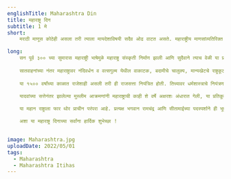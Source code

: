 ```yaml
---
englishTitle: Maharashtra Din
title: महाराष्ट्र दिन
subtitle: 1 मे
short:
    मराठी माणूस कोठेही असला तरी त्याला मायदेशाविषयी सदैव ओढ वाटत असते. महाराष्ट्रीय माणसांव्यतिरिक्त इतरांनाही महाराष्ट्राचे असेच आकर्षण वाटलेले आहे. म्हणून तर तेराव्या शतकात महानुभाव पंथाचे प्रवर्तक श्रीचक्रधरस्वामीनी, अनेक प्रदेशांत हिंडून आल्यावर आपल्या अनुयायांना ‘महाराष्ट्री असावे’ असे सांगितले.

long:
    सन पूर्व ३०० च्या सुमारास महाराष्ट्री भाषेमुळे महाराष्ट्र संस्कृती निर्माण झाली आणि सुदैवाने त्याच वेळी या प्रदेशात एक प्रभावी व बलशाली राजसत्ता अवतरली. ती सत्ता सातवाहन राजवंशाची होय.
    
    सातवाहनांच्या नंतर महाराष्ट्रावर नंदिवर्धन व वत्सगुल्म येथील वाकाटक, बदामीचे चालुक्य, मान्यखेटचे राष्ट्रकूट, कल्याणीचे चालुक्य व देवगिरीचे यादव अशा पाच राजघराण्यांनी राज्य केले. इ. स. १३१८ साली यादवांची सत्ता नष्ट झाली. सातवाहनांच्या सत्तेच्या आरंभापासून यादवांच्या अंतापर्यंत सुमारे पंधराशे वर्षांच्या कालखंडात या प्रदेशात स्वराज्य व साम्राज्य नांदत होते. सातवाहन ते यादव या सुमारे १५०० वर्षांच्या कालखंडात महाराष्ट्रात राजसत्ताक शासनव्यवस्था प्रचलित होती.
    
    या १५०० वर्षांच्या काळात राजेशाही असली तरी ही राजसत्ता नियंत्रित होती. तिच्यावर धर्मशास्त्राचे नियंत्रण होते आणि ते अत्यंत प्रभावी होते. या कालखंडात ५०-६० राज्यकर्ते होऊन गेले आणि त्यांतील बहुसंख्य राजे सुविद्य, सुसंस्कृत व प्रजाहितदक्ष होते, असे उपलब्ध पुराव्यावरून ध्यानात येते. त्यांनी धर्मशास्त्रात सांगितलेली सर्व कर्तव्ये कसोशीने पाळून प्रजेला सुखी ठेवण्याचा प्रयत्न केला, राज्यात समृद्धी निर्माण केली व महाराष्ट्रसंस्कृतीचा विकास घडवून आणला.
    
    यादवांच्या सत्तेनंतर झालेल्या मुस्लीम आक्रमणांनी महाराष्ट्राची काही शे वर्षे अक्षरशः अंधारात गेली, या प्रतिकूल कालखंडात महाराष्ट्रातील संतांनी लोकांना खचू दिले नाही. महाराष्ट्राला मोठी संत परंपरा लाभलेली आहे. सोळाव्या शतकात छत्रपति शिवाजी महाराजांनी महाराष्ट्रामध्ये स्वराज्य स्थापन करून महाराष्ट्र व मराठी जनतेची परकीय राजसत्तेतून सुटका केली. पुढे इंग्रजी राजवटीविरोधात देखील महाराष्ट्र अग्रेसर राहिला अनेक क्रांतिकारकांनी प्राणाची आहुती दिली. आज आपण जो महाराष्ट्र पाहतो त्या महाराष्ट्राला शासकीय दृष्ट्या 1 मे 1960 रोजी मान्यता मिळाली. असा हा २००० हून अधिक वर्षांचा जाज्वल्य इतिहास असलेला महाराष्ट्र आज ही देशामध्ये सर्वच आघाड्यांवर अग्रेसर आहे.

    या महान राष्ट्राला फार थोर प्राचीन परंपरा आहे. प्रत्यक्ष भगवान रामचंद्र आणि सीतामाईच्या पदस्पर्शाने ही भूमी पावन झाली आहे. छत्रपती शिवरायांची ही कर्मभूमी आहे. थोर संतमहंतांचा सहवास या राष्ट्राला लाभलेला आहे. ज्ञानदेवांची आळंदी, तुकारामाचे देहू, नाथांचे पैठण आणि समर्थांचा सज्जनगड ही मराठी मनाची तीर्थक्षेत्रे आहेत. अनेक क्रांतिकारक, समाज सुधारक या राष्ट्राने दिले आहेत आणि आता या आधुनिक जगात उद्योगधंदे, कला, क्रीडा या सर्वच क्षेत्रात महाराष्ट्र अग्रेसर आहे.

    अशा या महाराष्ट्र दिनाच्या सर्वांना हार्दिक शुभेच्छा !


image: Maharashtra.jpg
uploadDate: 2022/05/01
tags:
  - Maharashtra
  - Maharashtra Itihas
---
```

